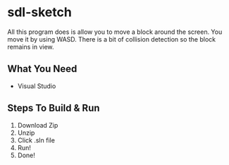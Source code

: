 # sdl-sketch

All this program does is allow you to move a block around the screen.
You move it by using WASD. There is a bit of collision detection so 
the block remains in view.

## What You Need
* Visual Studio

## Steps To Build & Run
1. Download Zip
2. Unzip
3. Click .sln file
4. Run!
5. Done!

